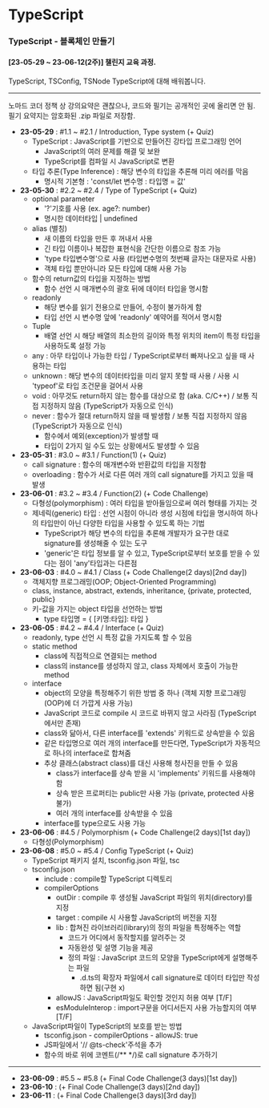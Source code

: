 # TypeScript

### TypeScript - 블록체인 만들기

#### [23-05-29 ~ 23-06-12(2주)] 챌린지 교육 과정.

TypeScript, TSConfig, TSNode
TypeScript에 대해 배워봅니다.

---

노마드 코더 정책 상 강의요약은 괜찮으나, 코드와 필기는 공개적인 곳에 올리면 안 됨.  
필기 요약지는 암호화된 .zip 파일로 저장함.

- **23-05-29** : #1.1 ~ #2.1 / Introduction, Type system (+ Quiz)
  - TypeScript : JavaScript를 기반으로 만들어진 강타입 프로그래밍 언어
    - JavaScript의 여러 문제를 해결 및 보완
    - TypeScript를 컴파일 시 JavaScript로 변환
  - 타입 추론(Type Inference) : 해당 변수의 타입을 추론해 미리 에러를 막음
    - 명시적 기본형 : 'const/let 변수명 : 타입명 = 값'
- **23-05-30** : #2.2 ~ #2.4 / Type of TypeScript (+ Quiz)
  - optional parameter
    - '?'기호를 사용 (ex. age?: number)
    - 명시한 데이터타입 | undefined
  - alias (별칭)
    - 새 이름의 타입을 만든 후 꺼내서 사용
    - 긴 타입 이름이나 복잡한 표현식을 간단한 이름으로 참조 가능
    - 'type 타입변수명'으로 사용 (타입변수명의 첫번째 글자는 대문자로 사용)
    - 객체 타입 뿐만아니라 모든 타입에 대해 사용 가능
  - 함수의 return값의 타입을 지정하는 방법
    - 함수 선언 시 매개변수의 괄호 뒤에 데이터 타입을 명시함
  - readonly
    - 해당 변수를 읽기 전용으로 만들어, 수정이 불가하게 함
    - 타입 선언 시 변수명 앞에 'readonly' 예약어를 적어서 명시함
  - Tuple
    - 배열 선언 시 해당 배열의 최소한의 길이와 특정 위치의 item이 특정 타입을 사용하도록 설정 가능
  - any : 아무 타입이나 가능한 타입 / TypeScript로부터 빠져나오고 싶을 때 사용하는 타입
  - unknown : 해당 변수의 데이터타입을 미리 알지 못할 때 사용 / 사용 시 'typeof'로 타입 조건문을 걸어서 사용
  - void : 아무것도 return하지 않는 함수를 대상으로 함 (aka. C/C++) / 보통 직접 지정하지 않음 (TypeScript가 자동으로 인식)
  - never : 함수가 절대 return하지 않을 때 발생함 / 보통 직접 지정하지 않음 (TypeScript가 자동으로 인식)
    - 함수에서 예외(exception)가 발생할 때
    - 타입이 2가지 일 수도 있는 상황에서도 발생할 수 있음
- **23-05-31** : #3.0 ~ #3.1 / Function(1) (+ Quiz)
  - call signature : 함수의 매개변수와 반환값의 타입을 지정함
  - overloading : 함수가 서로 다른 여러 개의 call signature를 가지고 있을 때 발생
- **23-06-01** : #3.2 ~ #3.4 / Function(2) (+ Code Challenge)
  - 다형성(polymorphism) : 여러 타입을 받아들임으로써 여러 형태를 가지는 것
  - 제네릭(generic) 타입 : 선언 시점이 아니라 생성 시점에 타입을 명시하여 하나의 타입만이 아닌 다양한 타입을 사용할 수 있도록 하는 기법
    - TypeScript가 해당 변수의 타입을 추론해 개발자가 요구한 대로 signature를 생성해줄 수 있는 도구
    - 'generic'은 타입 정보를 알 수 있고, TypeScript로부터 보호를 받을 수 있다는 점이 'any'타입과는 다른점
- **23-06-03** : #4.0 ~ #4.1 / Class (+ Code Challenge(2 days)[2nd day])
  - 객체지향 프로그래밍(OOP; Object-Oriented Programming)
  - class, instance, abstract, extends, inheritance, {private, protected, public}
  - 키-값을 가지는 object 타입을 선언하는 방법
    - type 타입명 = { [키명:타입]: 타입 }
- **23-06-05** : #4.2 ~ #4.4 / Interface (+ Quiz)
  - readonly, type 선언 시 특정 값을 가지도록 할 수 있음
  - static method
    - class에 직접적으로 연결되는 method
    - class의 instance를 생성하지 않고, class 자체에서 호출이 가능한 method
  - interface
    - object의 모양을 특정해주기 위한 방법 중 하나 (객체 지향 프로그래밍(OOP)에 더 가깝게 사용 가능)
    - JavaScript 코드로 compile 시 코드로 바뀌지 않고 사라짐 (TypeScript에서만 존재)
    - class와 닮아서, 다른 interface를 'extends' 키워드로 상속받을 수 있음
    - 같은 타입명으로 여러 개의 interface를 만든다면, TypeScript가 자동적으로 하나의 interface로 합쳐줌
    - 추상 클래스(abstract class)를 대신 사용해 청사진을 만들 수 있음
      - class가 interface를 상속 받을 시 'implements' 키워드를 사용해야 함
      - 상속 받은 프로퍼티는 public만 사용 가능 (private, protected 사용 불가)
      - 여러 개의 interface를 상속받을 수 있음
    - interface를 type으로도 사용 가능
- **23-06-06** : #4.5 / Polymorphism (+ Code Challenge(2 days)[1st day])
  - 다형성(Polymorphism)
- **23-06-08** : #5.0 ~ #5.4 / Config TypeScript (+ Quiz)
  - TypeScript 패키지 설치, tsconfig.json 파일, tsc
  - tsconfig.json
    - include : compile할 TypeScript 디렉토리
    - compilerOptions
      - outDir : compile 후 생성될 JavaScript 파일의 위치(directory)를 지정
      - target : compile 시 사용할 JavaScript의 버전을 지정
      - lib : 합쳐진 라이브러리(library)의 정의 파일을 특정해주는 역할
        - 코드가 어디에서 동작할지를 알려주는 것
        - 자동완성 및 설명 기능을 제공
        - 정의 파일 : JavaScript 코드의 모양을 TypeScript에게 설명해주는 파일
          - .d.ts의 확장자 파일에서 call signature로 데이터 타입만 작성하면 됨(구현 x)
      - allowJS : JavaScript파일도 확인할 것인지 허용 여부 [T/F]
      - esModuleInterop : import구문을 어디서든지 사용 가능할지의 여부 [T/F]
  - JavaScript파일이 TypeScript의 보호를 받는 방법
    - tsconfig.json - compilerOptions - allowJS: true
    - JS파일에서 '// @ts-check'주석을 추가
    - 함수의 바로 위에 코멘트(/\*\* \*/)로 call signature 추가하기

---

- **23-06-09** : #5.5 ~ #5.8 (+ Final Code Challenge(3 days)[1st day])
- **23-06-10** : (+ Final Code Challenge(3 days)[2nd day])
- **23-06-11** : (+ Final Code Challenge(3 days)[3rd day])
